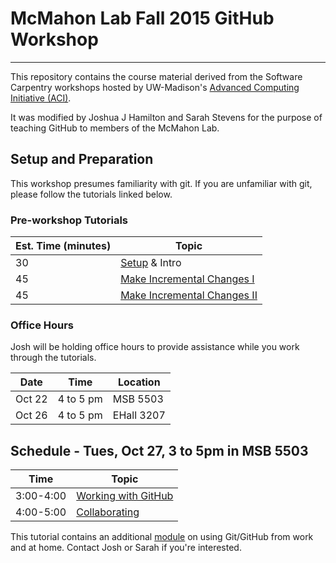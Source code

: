 McMahon Lab Fall 2015 GitHub Workshop
=======================================

------------------

This repository contains the course material derived from the Software
Carpentry workshops hosted by UW-Madison's
[Advanced Computing Initiative (ACI)](https://aci.wisc.edu).

It was modified by Joshua J Hamilton and Sarah Stevens for the purpose of teaching GitHub to members of the McMahon Lab.

Setup and Preparation
-----------

This workshop presumes familiarity with git. If you are unfamiliar with git, please follow the tutorials linked below.

### Pre-workshop Tutorials

| Est. Time (minutes) | Topic |
| ------------ | --------------------------------------- |
| 30    | [Setup](setup/README.md) & Intro |
| 45    | [Make Incremental Changes I](version-control/git/local/Readme.md) |
| 45    | [Make Incremental Changes II](version-control/git/local/Revert_and_branch.md) |

### Office Hours
Josh will be holding office hours to provide assistance while you work through the tutorials.   

| Date   | Time      | Location   |
| -------| --------- | ---------- |
| Oct 22 | 4 to 5 pm | MSB 5503   |
| Oct 26 | 4 to 5 pm | EHall 3207 |

Schedule - Tues, Oct 27, 3 to 5pm in MSB 5503
-----------

| Time         | Topic                                   |
| ------------ | --------------------------------------- |
| 3:00-4:00    | [Working with GitHub](version-control/git/github/Readme.md) |
| 4:00-5:00    | [Collaborating](version-control/git/collaborate/Readme.md) |

This tutorial contains an additional [module]((version-control/git/mobility/Readme.md)) on using Git/GitHub from work and at home. Contact Josh or Sarah if you're interested.
